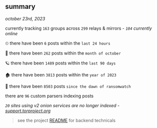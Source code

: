 
## summary
_october 23rd, 2023_

currently tracking `163` groups across `299` relays & mirrors - _`104` currently online_

⏲ there have been `6` posts within the `last 24 hours`

🦈 there have been `262` posts within the `month of october`

🪐 there have been `1489` posts within the `last 90 days`

🏚 there have been `3813` posts within the `year of 2023`

🦕 there have been `8503` posts `since the dawn of ransomwatch`

there are `96` custom parsers indexing posts

_`20` sites using v2 onion services are no longer indexed - [support.torproject.org](https://support.torproject.org/onionservices/v2-deprecation/)_

> see the project [README](https://github.com/joshhighet/ransomwatch#ransomwatch--) for backend technicals
